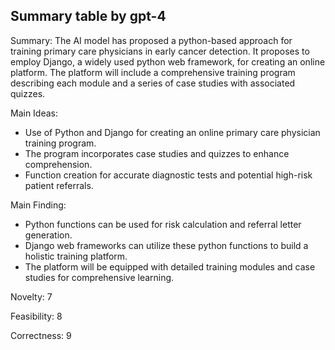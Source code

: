 ## Summary table by gpt-4
Summary: 
The AI model has proposed a python-based approach for training primary care physicians in early cancer detection. It proposes to employ Django, a widely used python web framework, for creating an online platform. The platform will include a comprehensive training program describing each module and a series of case studies with associated quizzes. 

Main Ideas: 
- Use of Python and Django for creating an online primary care physician training program.
- The program incorporates case studies and quizzes to enhance comprehension.
- Function creation for accurate diagnostic tests and potential high-risk patient referrals.

Main Finding: 
- Python functions can be used for risk calculation and referral letter generation.
- Django web frameworks can utilize these python functions to build a holistic training platform.
- The platform will be equipped with detailed training modules and case studies for comprehensive learning.

Novelty: 
7

Feasibility: 
8

Correctness: 
9